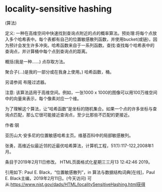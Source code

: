 # locality-sensitive hashing


(算法)



定义:
一种在高维空间中快速找到查询点附近的点的概率算法。预处理:将每个点放入多个哈希表中。每个表都有自己的位置敏感散列函数，并使用bucket(或链)，因为预计会发生许多冲突。哈希函数来自于一系列函数。查找:查找每个哈希表中的查询点，并计算桶中每个点到查询点的距离。



概括(我是一种……)
点存取方法。



聚合子(…)是我的一部分或在我身上使用。)
哈希函数，桶。



另请参阅
布隆过滤器。



注意:
该算法适用于高维空间。例如，一张1000 x 1000的图像可以用100万维空间中的向量来表示，每个像素对应一个维。

为了理解这个算法，让“哈希函数”是坐标的随机集合。如果一个点的许多坐标与查询点匹配，那么它很可能接近查询点，至少比那些不匹配的更接近。


作者:钢


亚历山大·安多尼的位置敏感哈希主页。维基百科中的局部敏感散列。



张勇，高维近似最近邻的近最优哈希算法，计算机工程，51(1):117-122,2008年1月。








条目于2019年2月11日修改。
HTML页面格式化星期三三月13 12:42:46 2019。



引用如下:
Paul E. Black，“位置敏感散列”，in
算法与数据结构词典[在线]，Paul E. Black主编，2019年2月11日。(今天访问)
可从:https://www.nist.gov/dads/HTML/localitySensitiveHashing.html获得